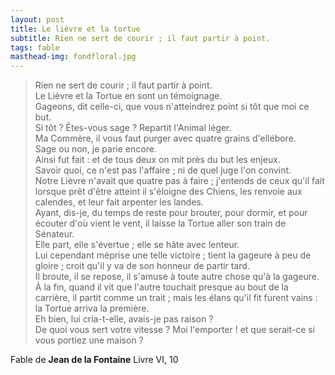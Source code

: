 ```yaml
---
layout: post
title: Le lièvre et la tortue
subtitle: Rien ne sert de courir ; il faut partir à point.
tags: fable
masthead-img: fondfloral.jpg
---
```


> Rien ne sert de courir ; il faut partir à point.  
Le Lièvre et la Tortue en sont un témoignage.  
Gageons, dit celle-ci, que vous n'atteindrez point si tôt que moi ce but.  
Si tôt ? Êtes-vous sage ? Repartit l'Animal léger.  
Ma Commère, il vous faut purger avec quatre grains d'ellébore.  
Sage ou non, je parie encore.  
Ainsi fut fait : et de tous deux on mit près du but les enjeux.  
Savoir quoi, ce n'est pas l'affaire ; ni de quel juge l'on convint.  
Notre Lièvre n'avait que quatre pas à faire ; j'entends de ceux qu'il fait lorsque prêt d'être atteint il s'éloigne des Chiens, les renvoie aux calendes, et leur fait arpenter les landes.  
Ayant, dis-je, du temps de reste pour brouter, pour dormir, et pour écouter d'où vient le vent, il laisse la Tortue aller son train de Sénateur.  
Elle part, elle s'évertue ; elle se hâte avec lenteur.  
Lui cependant méprise une telle victoire ; tient la gageure à peu de gloire ; croit qu'il y va de son honneur de partir tard.  
Il broute, il se repose, il s'amuse à toute autre chose qu'à la gageure.   
À la fin, quand il vit que l'autre touchait presque au bout de la carrière, il partit comme un trait ; mais les élans qu'il fit furent vains : la Tortue arriva la première.  
Eh bien, lui cria-t-elle, avais-je pas raison ?  
De quoi vous sert votre vitesse ? Moi l'emporter ! et que serait-ce si vous portiez une maison ?

Fable de **Jean de la Fontaine** Livre VI, 10